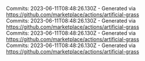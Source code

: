 Commits: 2023-06-11T08:48:26.130Z - Generated via https://github.com/marketplace/actions/artificial-grass
<br>
Commits: 2023-06-11T08:48:26.130Z - Generated via https://github.com/marketplace/actions/artificial-grass
<br>
Commits: 2023-06-11T08:48:26.130Z - Generated via https://github.com/marketplace/actions/artificial-grass
<br>
Commits: 2023-06-11T08:48:26.130Z - Generated via https://github.com/marketplace/actions/artificial-grass
<br>
